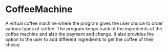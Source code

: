 # CoffeeMachine

A virtual coffee machine where the program gives the user choice to order various types of coffee. The program keeps track of the ingredients of the coffee machine and also the payment and change. It also provides the option to the user to add different ingredients to get the coffee of their choice.
